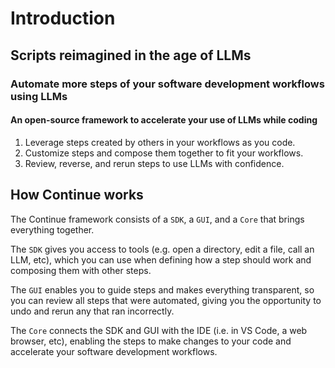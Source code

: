 # Introduction

## Scripts reimagined in the age of LLMs

### Automate more steps of your software development workflows using LLMs

#### An open-source framework to accelerate your use of LLMs while coding

1. Leverage steps created by others in your workflows as you code.
2. Customize steps and compose them together to fit your workflows.
3. Review, reverse, and rerun steps to use LLMs with confidence.

## How Continue works

The Continue framework consists of a `SDK`, a `GUI`, and a `Core` that brings everything together.

The `SDK` gives you access to tools (e.g. open a directory, edit a file, call an LLM, etc), which you can use when defining how a step should work and composing them with other steps.

The `GUI` enables you to guide steps and makes everything transparent, so you can review all steps that were automated, giving you the opportunity to undo and rerun any that ran incorrectly.

The `Core` connects the SDK and GUI with the IDE (i.e. in VS Code, a web browser, etc), enabling the steps to make changes to your code and accelerate your software development workflows.